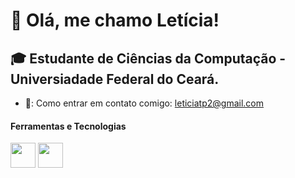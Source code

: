 # 👋 Olá, me chamo Letícia!

## :mortar_board: Estudante de Ciências da Computação - Universiadade Federal do Ceará.

- 📩: Como entrar em contato comigo: leticiatp2@gmail.com

#### Ferramentas e Tecnologias
 <img src="https://cdn.jsdelivr.net/gh/devicons/devicon/icons/git/git-original.svg" width="40" height="40"/>
 <img src="https://cdn.jsdelivr.net/gh/devicons/devicon/icons/css3/css3-original.svg" width="40" height="40"/>
                   
          

